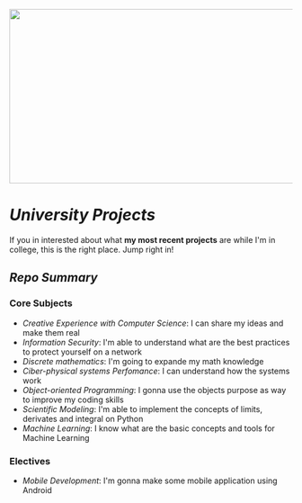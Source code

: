 [<img src="https://miro.medium.com/v2/resize:fit:638/1*iND_uCSZM-UMdl5v5XxijA.png" height="310" width="1000"/>](puc.png)

# *University Projects*
If you in interested about what **my most recent projects** are while I'm in college, this is the right place. Jump right in!

## *Repo Summary*
### Core Subjects
- *Creative Experience with Computer Science*: I can share my ideas and make them real 
- *Information Security*: I'm able to understand what are the best practices to protect yourself on a network
- *Discrete mathematics*: I'm going to expande my math knowledge
- *Ciber-physical systems Perfomance*: I can understand how the systems work
- *Object-oriented Programming*: I gonna use the objects purpose as way to improve my coding skills
- *Scientific Modeling*: I'm able to implement the concepts of limits, derivates and integral on Python
- *Machine Learning*: I know what are the basic concepts and tools for Machine Learning
  
### Electives
- *Mobile Development*: I'm gonna make some mobile application using Android
